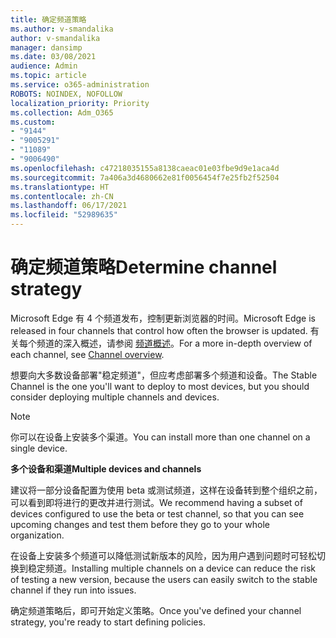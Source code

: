 ```yaml
---
title: 确定频道策略
ms.author: v-smandalika
author: v-smandalika
manager: dansimp
ms.date: 03/08/2021
audience: Admin
ms.topic: article
ms.service: o365-administration
ROBOTS: NOINDEX, NOFOLLOW
localization_priority: Priority
ms.collection: Adm_O365
ms.custom:
- "9144"
- "9005291"
- "11089"
- "9006490"
ms.openlocfilehash: c47218035155a8138caeac01e03fbe9d9e1aca4d
ms.sourcegitcommit: 7a406a3d4680662e81f0056454f7e25fb2f52504
ms.translationtype: HT
ms.contentlocale: zh-CN
ms.lasthandoff: 06/17/2021
ms.locfileid: "52989635"
---
```

# <a name="determine-channel-strategy"></a><span data-ttu-id="514d8-102">确定频道策略</span><span class="sxs-lookup"><span data-stu-id="514d8-102">Determine channel strategy</span></span>

<span data-ttu-id="514d8-103">Microsoft Edge 有 4 个频道发布，控制更新浏览器的时间。</span><span class="sxs-lookup"><span data-stu-id="514d8-103">Microsoft Edge is released in four channels that control how often the browser is updated.</span></span> <span data-ttu-id="514d8-104">有关每个频道的深入概述，请参阅 [频道概述](/DeployEdge/microsoft-edge-channels#channel-overview)。</span><span class="sxs-lookup"><span data-stu-id="514d8-104">For a more in-depth overview of each channel, see [Channel overview](/DeployEdge/microsoft-edge-channels#channel-overview).</span></span>

<span data-ttu-id="514d8-105">想要向大多数设备部署"稳定频道"，但应考虑部署多个频道和设备。</span><span class="sxs-lookup"><span data-stu-id="514d8-105">The Stable Channel is the one you'll want to deploy to most devices, but you should consider deploying multiple channels and devices.</span></span>

> [!NOTE]
> <span data-ttu-id="514d8-106">你可以在设备上安装多个渠道。</span><span class="sxs-lookup"><span data-stu-id="514d8-106">You can install more than one channel on a single device.</span></span>

<span data-ttu-id="514d8-107">**多个设备和渠道**</span><span class="sxs-lookup"><span data-stu-id="514d8-107">**Multiple devices and channels**</span></span>

<span data-ttu-id="514d8-108">建议将一部分设备配置为使用 beta 或测试频道，这样在设备转到整个组织之前，可以看到即将进行的更改并进行测试。</span><span class="sxs-lookup"><span data-stu-id="514d8-108">We recommend having a subset of devices configured to use the beta or test channel, so that you can see upcoming changes and test them before they go to your whole organization.</span></span>

<span data-ttu-id="514d8-109">在设备上安装多个频道可以降低测试新版本的风险，因为用户遇到问题时可轻松切换到稳定频道。</span><span class="sxs-lookup"><span data-stu-id="514d8-109">Installing multiple channels on a device can reduce the risk of testing a new version, because the users can easily switch to the stable channel if they run into issues.</span></span>

<span data-ttu-id="514d8-110">确定频道策略后，即可开始定义策略。</span><span class="sxs-lookup"><span data-stu-id="514d8-110">Once you've defined your channel strategy, you're ready to start defining policies.</span></span>

